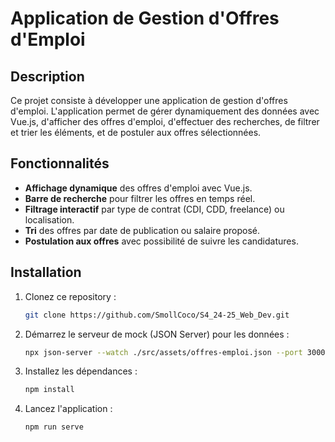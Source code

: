 # Application de Gestion d'Offres d'Emploi

## Description

Ce projet consiste à développer une application de gestion d'offres d'emploi. L'application permet de gérer dynamiquement des données avec Vue.js, d'afficher des offres d'emploi, d'effectuer des recherches, de filtrer et trier les éléments, et de postuler aux offres sélectionnées.

## Fonctionnalités

- **Affichage dynamique** des offres d'emploi avec Vue.js.
- **Barre de recherche** pour filtrer les offres en temps réel.
- **Filtrage interactif** par type de contrat (CDI, CDD, freelance) ou localisation.
- **Tri** des offres par date de publication ou salaire proposé.
- **Postulation aux offres** avec possibilité de suivre les candidatures.

## Installation

1. Clonez ce repository :
   ```bash
   git clone https://github.com/SmollCoco/S4_24-25_Web_Dev.git
   ```
   
2. Démarrez le serveur de mock (JSON Server) pour les données :
   ```bash
   npx json-server --watch ./src/assets/offres-emploi.json --port 3000
   ```

3. Installez les dépendances :
   ```bash
   npm install
   ```

4. Lancez l'application :
   ```bash
   npm run serve
   ```
